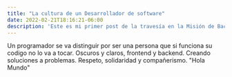 ```yaml
---
title: "La cultura de un Desarrollador de software"
date: 2022-02-21T18:16:21-06:00
description: 'Este es mi primer post de la travesía en la Misión de Backend con Node JS de Launch X.'
---
```


Un programador se va distinguir por ser una persona que si funciona su codigo no lo va a tocar.
Oscuros y claros, frontend y backend. Creando soluciones a problemas.
Respeto, solidaridad y compañerismo.
"Hola Mundo"
